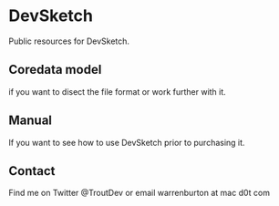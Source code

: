 # DevSketch

Public resources for DevSketch. 

## Coredata model

if you want to disect the file format or work further with it.

## Manual

If you want to see how to use DevSketch prior to purchasing it. 

## Contact 

Find me on Twitter @TroutDev or email warrenburton at mac d0t com


